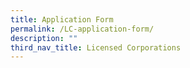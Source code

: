 ```yaml
---
title: Application Form
permalink: /LC-application-form/
description: ""
third_nav_title: Licensed Corporations
---
```

